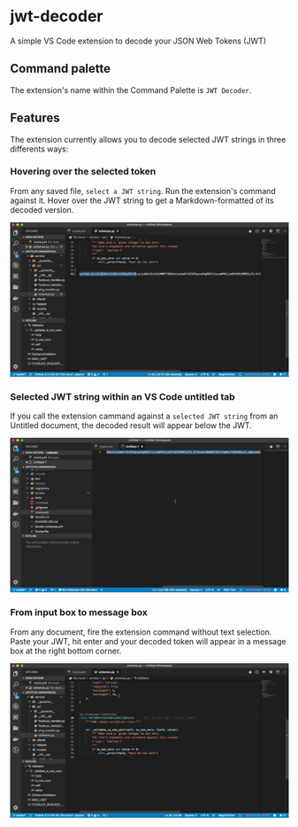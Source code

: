 # jwt-decoder

A simple VS Code extension to decode your JSON Web Tokens (JWT)

## Command palette

The extension's name within the Command Palette is `JWT Decoder`.
 
## Features

The extension currently allows you to decode selected JWT strings in three differents ways:

### Hovering over the selected token

From any saved file, `select a JWT string`. Run the extension's command against it. Hover over the JWT string to get a Markdown-formatted of its decoded version.

![](images/demo-with-hover.gif)

### Selected JWT string within an VS Code untitled tab

If you call the extension cammand against a `selected JWT string` from an Untitled document, the decoded result will appear below the JWT.

![](images/demo-from-untitled-document.gif)

### From input box to message box

From any document, fire the extension command without text selection. Paste your JWT, hit enter and your decoded token will appear in a message box at the right bottom corner. 

![](images/demo-from-input-box.gif)
